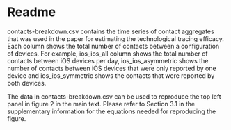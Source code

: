 # Readme

contacts-breakdown.csv contains the time series of contact aggregates that was used in the paper for estimating the technological tracing efficacy.
Each column shows the total number of contacts between a configuration of devices. For example, ios_ios_all column shows the total number of contacts between iOS devices per day, ios_ios_asymmetric shows the number of contacts between iOS devices that were only reported by one device and ios_ios_symmetric shows the contacts that were reported by both devices.

The data in contacts-breakdown.csv can be used to reproduce the top left panel in figure 2 in the main text. Please refer to Section 3.1 in the supplementary information for the equations needed for reproducing the figure.     



